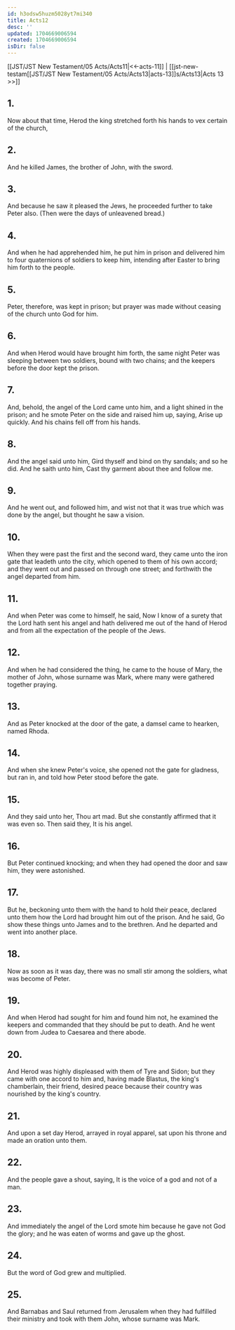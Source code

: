 ```yaml
---
id: h3odsw5huzm5028yt7mi340
title: Acts12
desc: ''
updated: 1704669006594
created: 1704669006594
isDir: false
---
```

[[JST/JST New Testament/05 Acts/Acts11|<<-acts-11]] | [[jst-new-testam[[JST/JST New Testament/05 Acts/Acts13|acts-13]]s/Acts13|Acts 13 >>]]
## 1.
Now about that time, Herod the king stretched forth his hands to vex certain of the church,
## 2.
And he killed James, the brother of John, with the sword.
## 3.
And because he saw it pleased the Jews, he proceeded further to take Peter also. (Then were the days of unleavened bread.)
## 4.
And when he had apprehended him, he put him in prison and delivered him to four quaternions of soldiers to keep him, intending after Easter to bring him forth to the people.
## 5.
Peter, therefore, was kept in prison; but prayer was made without ceasing of the church unto God for him.
## 6.
And when Herod would have brought him forth, the same night Peter was sleeping between two soldiers, bound with two chains; and the keepers before the door kept the prison.
## 7.
And, behold, the angel of the Lord came unto him, and a light shined in the prison; and he smote Peter on the side and raised him up, saying, Arise up quickly. And his chains fell off from his hands.
## 8.
And the angel said unto him, Gird thyself and bind on thy sandals; and so he did. And he saith unto him, Cast thy garment about thee and follow me.
## 9.
And he went out, and followed him, and wist not that it was true which was done by the angel, but thought he saw a vision.
## 10.
When they were past the first and the second ward, they came unto the iron gate that leadeth unto the city, which opened to them of his own accord; and they went out and passed on through one street; and forthwith the angel departed from him.
## 11.
And when Peter was come to himself, he said, Now I know of a surety that the Lord hath sent his angel and hath delivered me out of the hand of Herod and from all the expectation of the people of the Jews.
## 12.
And when he had considered the thing, he came to the house of Mary, the mother of John, whose surname was Mark, where many were gathered together praying.
## 13.
And as Peter knocked at the door of the gate, a damsel came to hearken, named Rhoda.
## 14.
And when she knew Peter\'s voice, she opened not the gate for gladness, but ran in, and told how Peter stood before the gate.
## 15.
And they said unto her, Thou art mad. But she constantly affirmed that it was even so. Then said they, It is his angel.
## 16.
But Peter continued knocking; and when they had opened the door and saw him, they were astonished.
## 17.
But he, beckoning unto them with the hand to hold their peace, declared unto them how the Lord had brought him out of the prison. And he said, Go show these things unto James and to the brethren. And he departed and went into another place.
## 18.
Now as soon as it was day, there was no small stir among the soldiers, what was become of Peter.
## 19.
And when Herod had sought for him and found him not, he examined the keepers and commanded that they should be put to death. And he went down from Judea to Caesarea and there abode.
## 20.
And Herod was highly displeased with them of Tyre and Sidon; but they came with one accord to him and, having made Blastus, the king\'s chamberlain, their friend, desired peace because their country was nourished by the king\'s country.
## 21.
And upon a set day Herod, arrayed in royal apparel, sat upon his throne and made an oration unto them.
## 22.
And the people gave a shout, saying, It is the voice of a god and not of a man.
## 23.
And immediately the angel of the Lord smote him because he gave not God the glory; and he was eaten of worms and gave up the ghost.
## 24.
But the word of God grew and multiplied.
## 25.
And Barnabas and Saul returned from Jerusalem when they had fulfilled their ministry and took with them John, whose surname was Mark.

